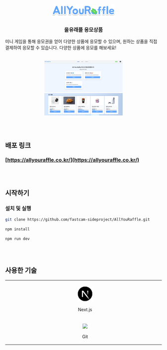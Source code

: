 <br/>

<div align="center">
  <img src="./public/image/logo/logo_title.png" width="200px" />
</div>

<h3 align="center">
    올유래플 응모상품
</h3>
<p align="center">

미니 게임을 통해 응모권을 얻어 다양한 상품에 응모할 수 있으며, 원하는 상품을 직접 결제하여 응모할 수 있습니다.
다양한 상품에 응모를 해보세요!

</p>

<br/>
<div align="center">
  <img src="./public/image/docs/home_main.png" width="50%" />
  <img src="./public/image/docs/popular_item.png" width="50%" />
</div>

<br/><br />

## 배포 링크

### [https://allyouraffle.co.kr/](https://allyouraffle.co.kr/)

<br/><br/>

## 시작하기

### 설치 및 실행

```bash
git clone https://github.com/fastcam-sideproject/AllYouRaffle.git
```

```bash
npm install
```

```bash
npm run dev
```

<br/><br/>

## 사용한 기술

<table>
  <tbody>
    <tr>
     <td align="center" valign="middle">
        <div>
          <img src="https://upload.wikimedia.org/wikipedia/commons/c/ca/1x1.png" width="500" height="1" />
          <img width="50" src="./public/image/logo/nextjs.png" />
          <p align="center">
            Next.js
          </p>
        </div>
      </td>
      <td align="center" valign="middle">
        <div>
          <img src="https://upload.wikimedia.org/wikipedia/commons/c/ca/1x1.png" width="500" height="1" />
          <img width="50" src="https://upload.wikimedia.org/wikipedia/commons/thumb/4/4c/Typescript_logo_2020.svg/640px-Typescript_logo_2020.svg.png" />
          <p align="center">
            TypeScript
          <p>
        </div>
      </td>
      <td align="center" valign="middle">
        <div>
          <img src="https://upload.wikimedia.org/wikipedia/commons/c/ca/1x1.png" width="500" height="1" />
          <img width="50" src="./public/image/logo/webpack.png" />
          <p align="center">
            Webpack
          </P>
        </div>
      </td>
      <td align="center" valign="middle">
        <div>
          <img src="https://upload.wikimedia.org/wikipedia/commons/c/ca/1x1.png" width="500" height="1" />
          <img width="40" src="./public/image/logo/tailwindcss.png" />
          <p align="center">
            TailwindCSS
          </p>
        </div>
      </td>
      <td align="center" valign="middle">
        <div>
          <img src="https://upload.wikimedia.org/wikipedia/commons/c/ca/1x1.png" width="500" height="1" />
          <img width="70" src="./public/image/logo/zustand.png" />
          <p align="center">
            Zustand
          </p>
        </div>
      </td>
    </tr>
    <tr>
      <td align="center" valign="middle">
        <div>
          <img src="https://upload.wikimedia.org/wikipedia/commons/c/ca/1x1.png" width="500" height="1" />
          <img width="50" src="https://upload.wikimedia.org/wikipedia/commons/thumb/c/c2/GitHub_Invertocat_Logo.svg/640px-GitHub_Invertocat_Logo.svg.png" />
          <p align="center">
            Git
          </p>
        </div>
      </td>
      <td align="center" valign="middle">
        <div>
          <img src="https://upload.wikimedia.org/wikipedia/commons/c/ca/1x1.png" width="500" height="1" />
          <img width="50" src="https://emojiisland.com/cdn/shop/products/Dog_Emoji_large.png?v=1571606065" />
          <p align="center">
            Husky
          </p>
        </div>
      </td>
      <td align="center" valign="middle">
        <div>
          <img src="https://upload.wikimedia.org/wikipedia/commons/c/ca/1x1.png" width="500" height="1" />
          <img width="50" src="https://upload.wikimedia.org/wikipedia/commons/thumb/e/e3/ESLint_logo.svg/256px-ESLint_logo.svg.png" />
          <p align="center">
            Eslint
          </p>
        </div>
      </td>
      <td align="center" valign="middle">
        <div>
          <img src="https://upload.wikimedia.org/wikipedia/commons/c/ca/1x1.png" width="500" height="1" />
          <img width="50" src="https://prettier.io/icon.png" />
          <p align="center">
            Prettier
          </p>
        </div>
      </td>
    </tr>
  </tbody>
</table>

<br/><br/>
